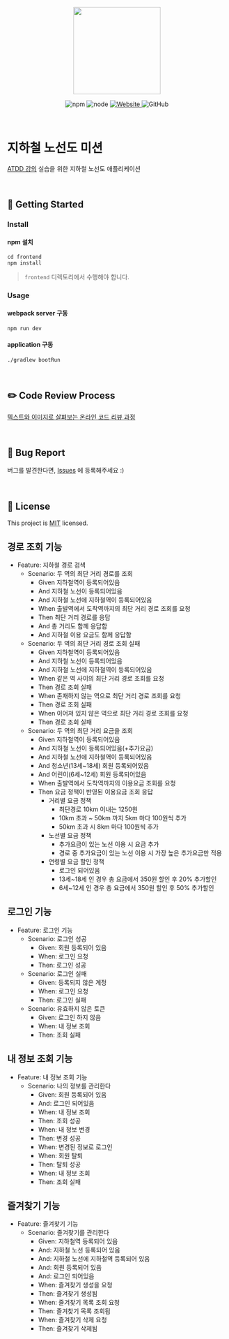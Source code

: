 <p align="center">
    <img width="200px;" src="https://raw.githubusercontent.com/woowacourse/atdd-subway-admin-frontend/master/images/main_logo.png"/>
</p>
<p align="center">
  <img alt="npm" src="https://img.shields.io/badge/npm-6.14.15-blue">
  <img alt="node" src="https://img.shields.io/badge/node-14.18.2-blue">
  <a href="https://edu.nextstep.camp/c/R89PYi5H" alt="nextstep atdd">
    <img alt="Website" src="https://img.shields.io/website?url=https%3A%2F%2Fedu.nextstep.camp%2Fc%2FR89PYi5H">
  </a>
  <img alt="GitHub" src="https://img.shields.io/github/license/next-step/atdd-subway-admin">
</p>

<br>

# 지하철 노선도 미션
[ATDD 강의](https://edu.nextstep.camp/c/R89PYi5H) 실습을 위한 지하철 노선도 애플리케이션

<br>

## 🚀 Getting Started

### Install
#### npm 설치
```
cd frontend
npm install
```
> `frontend` 디렉토리에서 수행해야 합니다.

### Usage
#### webpack server 구동
```
npm run dev
```
#### application 구동
```
./gradlew bootRun
```
<br>

## ✏️ Code Review Process
[텍스트와 이미지로 살펴보는 온라인 코드 리뷰 과정](https://github.com/next-step/nextstep-docs/tree/master/codereview)

<br>

## 🐞 Bug Report

버그를 발견한다면, [Issues](https://github.com/next-step/atdd-subway-service/issues) 에 등록해주세요 :)

<br>

## 📝 License

This project is [MIT](https://github.com/next-step/atdd-subway-service/blob/master/LICENSE.md) licensed.

## 경로 조회 기능
- Feature: 지하철 경로 검색
  - Scenario: 두 역의 최단 거리 경로를 조회
    - Given 지하철역이 등록되어있음
    - And 지하철 노선이 등록되어있음
    - And 지하철 노선에 지하철역이 등록되어있음
    - When 출발역에서 도착역까지의 최단 거리 경로 조회를 요청
    - Then 최단 거리 경로를 응답
    - And 총 거리도 함께 응답함
    - And 지하철 이용 요금도 함께 응답함
  - Scenario: 두 역의 최단 거리 경로 조회 실패
    - Given 지하철역이 등록되어있음
    - And 지하철 노선이 등록되어있음
    - And 지하철 노선에 지하철역이 등록되어있음
    - When 같은 역 사이의 최단 거리 경로 조회를 요청
    - Then 경로 조회 실패
    - When 존재하지 않는 역으로 최단 거리 경로 조회를 요청
    - Then 경로 조회 실패
    - When 이어져 있지 않은 역으로 최단 거리 경로 조회를 요청
    - Then 경로 조회 실패
  - Scenario: 두 역의 최단 거리 요금을 조회
    - Given 지하철역이 등록되어있음
    - And 지하철 노선이 등록되어있음(+추가요금)
    - And 지하철 노선에 지하철역이 등록되어있음
    - And 청소년(13세~18세) 회원 등록되어있음
    - And 어린이(6세~12세) 회원 등록되어있음
    - When 출발역에서 도착역까지의 이용요금 조회를 요청
    - Then 요금 정책이 반영된 이용요금 조회 응답
      - 거리별 요금 정책
        - 최단경로 10km 이내는 1250원
        - 10km 초과 ~ 50km 까지 5km 마다 100원씩 추가
        - 50km 초과 시 8km 마다 100원씩 추가
      - 노선별 요금 정책
        - 추가요금이 있는 노선 이용 시 요금 추가
        - 경로 중 추가요금이 있는 노선 이용 시 가장 높은 추가요금만 적용
      - 연령별 요금 할인 정책
        - 로그인 되어있음
        - 13세~18세 인 경우 총 요금에서 350원 할인 후 20% 추가할인
        - 6세~12세 인 경우 총 요금에서 350원 할인 후 50% 추가할인
      
## 로그인 기능
- Feature: 로그인 기능
  - Scenario: 로그인 성공
    - Given: 회원 등록되어 있음
    - When: 로그인 요청
    - Then: 로그인 성공
  - Scenario: 로그인 실패
    - Given: 등록되지 않은 계정
    - When: 로그인 요청
    - Then: 로그인 실패
  - Scenario: 유효하지 않은 토큰
    - Given: 로그인 하지 않음
    - When: 내 정보 조회
    - Then: 조회 실패

## 내 정보 조회 기능
- Feature: 내 정보 조회 기능
  - Scenario: 나의 정보를 관리한다
    - Given: 회원 등록되어 있음
    - And: 로그인 되어있음
    - When: 내 정보 조회
    - Then: 조회 성공
    - When: 내 정보 변경
    - Then: 변경 성공
    - When: 변경된 정보로 로그인
    - When: 회원 탈퇴
    - Then: 탈퇴 성공
    - When: 내 정보 조회
    - Then: 조회 실패

## 즐겨찾기 기능
- Feature: 즐겨찾기 기능
  - Scenario: 즐겨찾기를 관리한다
    - Given: 지하철역 등록되어 있음
    - And: 지하철 노선 등록되어 있음
    - And: 지하철 노선에 지하철역 등록되어 있음
    - And: 회원 등록되어 있음
    - And: 로그인 되어있음
    - When: 즐겨찾기 생성을 요청
    - Then: 즐겨찾기 생성됨
    - When: 즐겨찾기 목록 조회 요청
    - Then: 즐겨찾기 목록 조회됨
    - When: 즐겨찾기 삭제 요청
    - Then: 즐겨찾기 삭제됨
